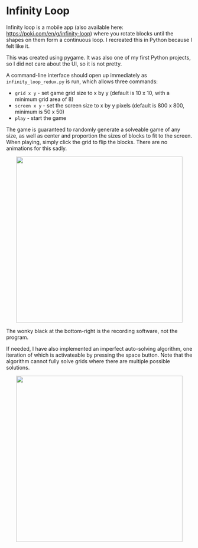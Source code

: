 # Infinity Loop

Infinity loop is a mobile app (also available here: https://poki.com/en/g/infinity-loop) where you rotate blocks until the shapes on them form a continuous loop. I recreated this in Python because I felt like it.

This was created using pygame. It was also one of my first Python projects, so I did not care about the UI, so it is not pretty.

A command-line interface should open up immediately as `infinity_loop_redux.py` is run, which allows three commands:
- `grid x y` - set game grid size to x by y (default is 10 x 10, with a minimum grid area of 8)
- `screen x y` - set the screen size to x by y pixels (default is 800 x 800, minimum is 50 x 50)
- `play` - start the game

The game is guaranteed to randomly generate a solveable game of any size, as well as center and proportion the sizes of blocks to fit to the screen. When playing, simply click the grid to flip the blocks. There are no animations for this sadly.

<p align="center">
<img src="gifs/small.gif" width="450" height="450"/>
</p>

The wonky black at the bottom-right is the recording software, not the program.

If needed, I have also implemented an imperfect auto-solving algorithm, one iteration of which is activateable by pressing the space button. Note that the algorithm cannot fully solve grids where there are multiple possible solutions.

<p align="center">
<img src="gifs/big.gif" width="450" height="450"/>
</p>
